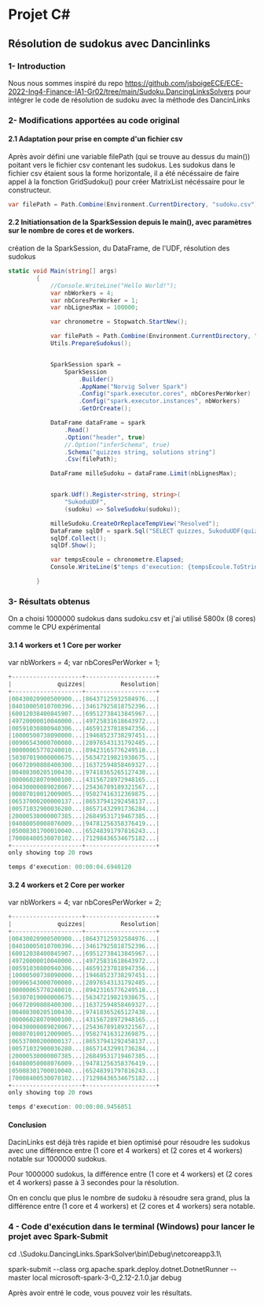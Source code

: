 # Projet C#

## Résolution de sudokus avec Dancinlinks

### 1- Introduction

Nous nous sommes inspiré du repo https://github.com/jsboigeECE/ECE-2022-Ing4-Finance-IA1-Gr02/tree/main/Sudoku.DancingLinksSolvers pour intégrer le code de résolution de sudoku avec la méthode des DancinLinks

### 2- Modifications apportées au code original

#### 2.1 Adaptation pour prise en compte d'un fichier csv

Après avoir défini une variable filePath (qui se trouve au dessus du main()) poitant vers le fichier csv contenant les sudokus. Les sudokus dans le fichier csv étaient sous la forme horizontale, il a été nécéssaire de faire appel à la fonction GridSudoku() pour créer MatrixList nécéssaire pour le constructeur.
```c#
var filePath = Path.Combine(Environment.CurrentDirectory, "sudoku.csv");
```
#### 2.2 Initiationsation de la SparkSession depuis le main(), avec paramètres sur le nombre de cores et de workers.
création de la SparkSession, du DataFrame, de l'UDF, résolution des sudokus
```c#
static void Main(string[] args)
        {
            //Console.WriteLine("Hello World!");
            var nbWorkers = 4;
            var nbCoresPerWorker = 1;
            var nbLignesMax = 100000;

            var chronometre = Stopwatch.StartNew();

            var filePath = Path.Combine(Environment.CurrentDirectory, "sudoku.csv");
            Utils.PrepareSudokus();


            SparkSession spark =
                SparkSession
                    .Builder()
                    .AppName("Norvig Solver Spark")
                    .Config("spark.executor.cores", nbCoresPerWorker)
                    .Config("spark.executor.instances", nbWorkers)
                    .GetOrCreate();

            DataFrame dataFrame = spark
                .Read()
                .Option("header", true)
                //.Option("inferSchema", true)
                .Schema("quizzes string, solutions string")
                .Csv(filePath);

            DataFrame milleSudoku = dataFrame.Limit(nbLignesMax);


            spark.Udf().Register<string, string>(
                "SukoduUDF",
                (sudoku) => SolveSudoku(sudoku));

            milleSudoku.CreateOrReplaceTempView("Resolved");
            DataFrame sqlDf = spark.Sql("SELECT quizzes, SukoduUDF(quizzes) as Resolution from Resolved");
            sqlDf.Collect();
            sqlDf.Show();

            var tempsEcoule = chronometre.Elapsed;
            Console.WriteLine($"temps d'execution: {tempsEcoule.ToString()}");

        }
```


### 3- Résultats obtenus
On a choisi 1000000 sudokus dans sudoku.csv et j'ai utilisé 5800x (8 cores) comme le CPU expérimental

#### 3.1 4 workers et 1 Core per worker 
var nbWorkers = 4;
var nbCoresPerWorker = 1;
```c#
+--------------------+--------------------+
|             quizzes|          Resolution|
+--------------------+--------------------+
|00430020900500900...|86437125932584976...|
|04010005010700396...|34617925818752396...|
|60012038400845907...|69512738413845967...|
|49720000010040000...|49725831618643972...|
|00591030800940306...|46591237818947356...|
|10000500738090000...|19468523738297451...|
|00906543000700080...|28976543131792485...|
|00000065770240010...|89423165776249518...|
|50307019000000675...|56347219821938675...|
|06072090808400300...|16372594858469327...|
|00408300205100430...|97418365265127438...|
|00006028070900100...|43156728972948165...|
|00430000089020067...|25436789189321567...|
|00807010012009005...|95827416312369875...|
|06537000200000137...|86537941292458137...|
|00571032900036280...|86571432991736284...|
|20000530000007385...|26849531719467385...|
|04080050008076009...|94781256358376419...|
|05008301700010040...|65248391797816243...|
|70008400530070102...|71298436534675182...|
+--------------------+--------------------+
only showing top 20 rows

temps d'execution: 00:00:04.6940120
```
#### 3.2 4 workers et 2 Core per worker 
var nbWorkers = 4;
var nbCoresPerWorker = 2;
```c#
+--------------------+--------------------+
|             quizzes|          Resolution|
+--------------------+--------------------+
|00430020900500900...|86437125932584976...|
|04010005010700396...|34617925818752396...|
|60012038400845907...|69512738413845967...|
|49720000010040000...|49725831618643972...|
|00591030800940306...|46591237818947356...|
|10000500738090000...|19468523738297451...|
|00906543000700080...|28976543131792485...|
|00000065770240010...|89423165776249518...|
|50307019000000675...|56347219821938675...|
|06072090808400300...|16372594858469327...|
|00408300205100430...|97418365265127438...|
|00006028070900100...|43156728972948165...|
|00430000089020067...|25436789189321567...|
|00807010012009005...|95827416312369875...|
|06537000200000137...|86537941292458137...|
|00571032900036280...|86571432991736284...|
|20000530000007385...|26849531719467385...|
|04080050008076009...|94781256358376419...|
|05008301700010040...|65248391797816243...|
|70008400530070102...|71298436534675182...|
+--------------------+--------------------+
only showing top 20 rows

temps d'execution: 00:00:00.9456051
```

#### Conclusion

DacinLinks est déjà très rapide et bien optimisé pour résoudre les sudokus avec une différence entre (1 core et 4 workers) et (2 cores et 4 workers) notable sur 1000000 sudokus.

Pour 1000000 sudokus, la différence entre (1 core et 4 workers) et (2 cores et 4 workers) passe à 3 secondes pour la résolution.

On en conclu que plus le nombre de sudoku à résoudre sera grand, plus la différence entre (1 core et 4 workers) et (2 cores et 4 workers) sera notable. 

### 4 - Code d'exécution dans le terminal (Windows) pour lancer le projet avec Spark-Submit
cd .\Sudoku.DancingLinks.SparkSolver\bin\Debug\netcoreapp3.1\

spark-submit --class org.apache.spark.deploy.dotnet.DotnetRunner --master local microsoft-spark-3-0_2.12-2.1.0.jar debug

Après avoir entré le code, vous pouvez voir les résultats.
